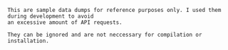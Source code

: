 
    This are sample data dumps for reference purposes only. I used them during development to avoid
    an excessive amount of API requests.

    They can be ignored and are not neccessary for compilation or installation.